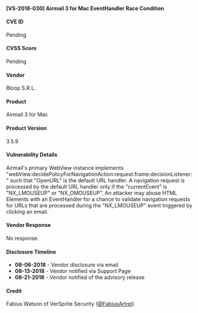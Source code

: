 #### [VS-2018-030] Airmail 3 for Mac EventHandler Race Condition

#### CVE ID
Pending

#### CVSS Score
Pending

#### Vendor
Bloop S.R.L.

#### Product
Airmail 3 for Mac

#### Product Version
3.5.9

#### Vulnerability Details

Airmail's primary WebView instance implements "webView:decidePolicyForNavigationAction:request:frame:decisionListener:" such that "OpenURL" is the default URL handler. A navigation request is processed by the default URL handler only if the "currentEvent" is "NX_LMOUSEUP" or "NX_OMOUSEUP". An attacker may abuse HTML Elements with an EventHandler for a chance to validate navigation requests for URLs that are processed during the "NX_LMOUSEUP" event triggered by clicking an email.

#### Vendor Response
No response.

#### Disclosure Timeline		
 		
* **08-06-2018** - Vendor disclosure via email
* **08-13-2018** - Vendor notified via Support Page
* **08-21-2018** - Vendor notified of the advisory release
 		
#### Credit
Fabius Watson of VerSprite Security
([@FabiusArtrel](https://twitter.com/FabiusArtrel))
